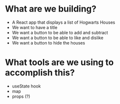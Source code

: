 # What are we building?
  - A React app that displays a list of Hogwarts Houses
  - We want to have a title
  - We want a button to be able to add and subtract
  - We want a button to be able to like and dislike
  - We want a button to hide the houses

# What tools are we using to accomplish this?
  - useState hook
  - map 
  - props (?)
